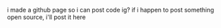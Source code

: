 i made a github page so i can post code ig?
if i happen to post something open source, i'll post it here
